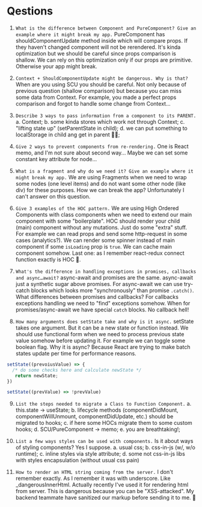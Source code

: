 # Qestions

1. `What is the difference between Component and PureComponent?
   Give an example where it might break my app.`
PureComponent has shouldComponentUpdate method inside which will compare props. If they haven't changed component will 
not be rerendered. It's kinda optimization but we should be careful since props comparison is shallow. We can rely on
this optimization only if our props are primitive. Otherwise your app might break.


2. `Context + ShouldComponentUpdate might be dangerous. Why is that?`
When are you using SCU you should be careful. Not only because of previous question (shallow comparison) but because
you can miss some data from Context. For example, you made a perfect props comparison and forgot to handle some change
from Context...


3. `Describe 3 ways to pass information from a component to its PARENT.`
a. Context;
b. some kinda stores which work not through Context;
c. "lifting state up" (setParentState in child);
d. we can put something to localStorage in child ang get in parent 🤫🤡;


4. `Give 2 ways to prevent components from re-rendering.`
One is React memo, and I'm not sure about second way... Maybe we can set some constant key attribute for node...


5. `What is a fragment and why do we need it? Give an example where it might break my app.`
We are using Fragments when we need to wrap some nodes (one level items) and do not want some other node (like div)
for these purposes. How we can break the app? Unfortunately I can't answer on this question.


6. `Give 3 examples of the HOC pattern.`
We are using High Ordered Components with class components when we need to extend our main component with some 
"boilerplate". HOC should render your child (main) component without any mutations. Just do some "extra" stuff.
For example we can read props and send some http-request in some cases (analytics?). We can render some spinner 
instead of main component if some `isLoading` prop is `true`. We can cache main component somehow. Last one: as I 
remember react-redux connect function exactly is HOC 🙂.


7. `What's the difference in handling exceptions in promises, callbacks and async…await?`
async-await and promises are the same. async-await just a synthetic sugar above promises. For async-await we can use
try-catch blocks which looks more "synchronously" than promise `.catch()`. What differences between promises and
callbacks? For callbacks exceptions handling we need to "find" exceptions somehow. When for promises/async-await we have 
special `catch` blocks. No callback hell!


8. `How many arguments does setState take and why is it async.`
setState takes one argument. But it can be a new state or function instead. We should use functional form when we need
to process previous state value somehow before updating it. For example we can toggle some boolean flag. Why it is
async? Because React are trying to make batch states update per time for performance reasons.
```javascript
setState((prevoiusValue) => {
  /* do some checks here and calculate newState */
   return newState;
})

setState((prevValue) => !prevValue)
```

9. `List the steps needed to migrate a Class to Function Component.`
a. this.state -> useState; b. lifecycle methods (componentDidMount, componentWillUnmount, componentDidUpdate, etc.)
should be migrated to hooks; c. if here some HOCs migrate them to some custom hooks; d. SCU/PureComponent -> memo;
e. you are breathtaking!;


10. `List a few ways styles can be used with components.`
Is it about ways of styling components? Yes I suppose. a. usual css; b. css-in-js (w/, w/o runtime); c. inline styles
via style attribute; d. some not css-in-js libs with styles encapsulation (without usual css pain)


11. `How to render an HTML string coming from the server.`
I don't remember exactly. As I remember it was with underscore. Like _dangerousInnerHtml. Actually recently I've used
it for rendering html from server. This is dangerous because you can be "XSS-attacked". My backend teammate have
sanitized our markup before sending it to me. 🙂
